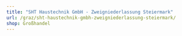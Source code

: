 ```yaml
---
title: "SHT Haustechnik GmbH - Zweigniederlassung Steiermark"
url: /graz/sht-haustechnik-gmbh-zweigniederlassung-steiermark/
shop: Großhandel
---
```

